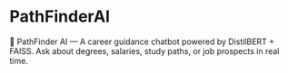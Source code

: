 # PathFinderAI
🧠 PathFinder AI — A career guidance chatbot powered by DistilBERT + FAISS. Ask about degrees, salaries, study paths, or job prospects in real time.
